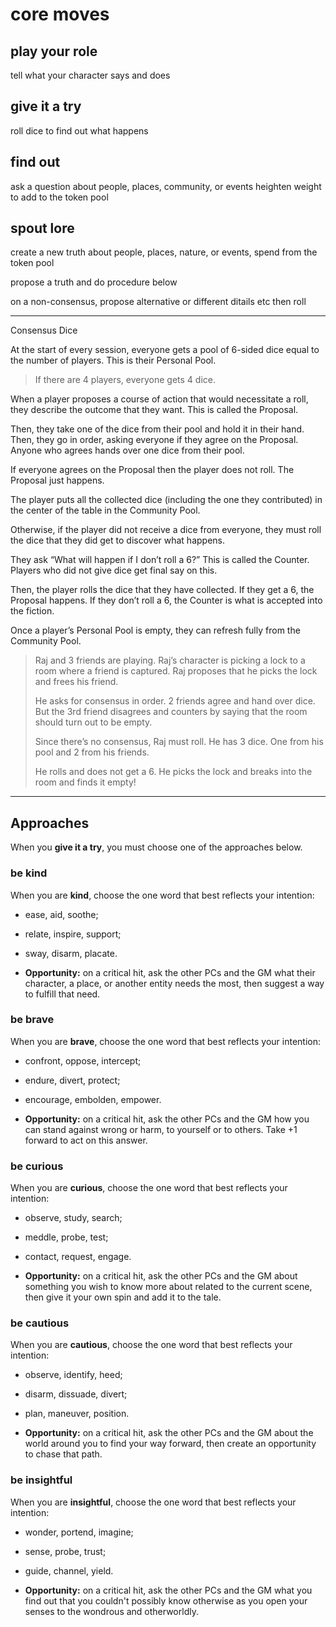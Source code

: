 # core moves

## play your role

tell what your character says and does

## give it a try

roll dice to find out what happens

## find out

ask a question about people, places, community, or events heighten weight to add to the token pool

## spout lore

create a new truth about people, places, nature, or events, spend from the token pool

propose a truth and do procedure below

on a non-consensus, propose alternative or different ditails etc then roll

---

Consensus Dice

At the start of every session, everyone gets a pool of 6-sided dice equal to the number of players. This is their Personal Pool.

> If there are 4 players, everyone gets 4 dice.

When a player proposes a course of action that would necessitate a roll, they describe the outcome that they want. This is called the Proposal.

Then, they take one of the dice from their pool and hold it in their hand. Then, they go in order, asking everyone if they agree on the Proposal. Anyone who agrees hands over one dice from their pool.

If everyone agrees on the Proposal then the player does not roll. The Proposal just happens.

The player puts all the collected dice (including the one they contributed) in the center of the table in the Community Pool.

Otherwise, if the player did not receive a dice from everyone, they must roll the dice that they did get to discover what happens. 

They ask “What will happen if I don’t roll a 6?” This is called the Counter. Players who did not give dice get final say on this. 

Then, the player rolls the dice that they have collected. If they get a 6, the Proposal happens. If they don’t roll a 6, the Counter is what is accepted into the fiction. 

Once a player’s Personal Pool is empty, they can refresh fully from the Community Pool. 

> Raj and 3 friends are playing. Raj’s character is picking a lock to a room where a friend is captured. Raj proposes that he picks the lock and frees his friend. 
> 
> He asks for consensus in order. 2 friends agree and hand over dice. But the 3rd friend disagrees and counters by saying that the room should turn out to be empty. 
> 
> Since there’s no consensus, Raj must roll. He has 3 dice. One from his pool and 2 from his friends. 
> 
> He rolls and does not get a 6. He picks the lock and breaks into the room and finds it empty!















---

## Approaches

When you **give it a try**, you must choose one of the approaches below.

### be kind

When you are **kind**, choose the one word that best reflects your intention:

- ease, aid, soothe;
- relate, inspire, support;
- sway, disarm, placate.

- **Opportunity:** on a critical hit, ask the other PCs and the GM what their character, a place, or another entity needs the most, then suggest a way to fulfill that need.

### be brave

When you are **brave**, choose the one word that best reflects your intention:

- confront, oppose, intercept;
- endure, divert, protect;
- encourage, embolden, empower.

- **Opportunity:** on a critical hit, ask the other PCs and the GM how you can stand against wrong or harm, to yourself or to others. Take +1 forward to act on this answer.


### be curious

When you are **curious**, choose the one word that best reflects your intention:

- observe, study, search;
- meddle, probe, test;
- contact, request, engage.

- **Opportunity:** on a critical hit, ask the other PCs and the GM about something you wish to know more about related to the current scene, then give it your own spin and add it to the tale.

### be cautious
When you are **cautious**, choose the one word that best reflects your intention:

- observe, identify, heed;
- disarm, dissuade, divert;
- plan, maneuver, position.

- **Opportunity:** on a critical hit, ask the other PCs and the GM about the world around you to find your way forward, then create an opportunity to chase that path.

### be insightful

When you are **insightful**, choose the one word that best reflects your intention:

- wonder, portend, imagine;
- sense, probe, trust;
- guide, channel, yield.

- **Opportunity:** on a critical hit, ask the other PCs and the GM what you find out that you couldn't possibly know otherwise as you open your senses to the wondrous and otherworldly.